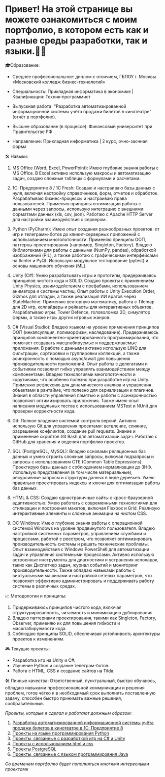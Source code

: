 # Привет! На этой странице вы можете ознакомиться с моим портфолио, в котором есть как и разные среды разработки, так и языки.👨‍💻

🎓Образование:
- Среднее профессиональное: диплом с отличием, ГБПОУ г. Москвы «Московский колледж бизнес-технологий»
- Специальность: Прикладная информатика в экономике | Квалификация: Техник-программист
- Выпускная работа: "Разработка автоматизированной информационной системы учёта продажи билетов в кинотеатре" (отчёт в портфолио).
  
- Высшее образование (в процессе): Финансовый университет при Правительстве РФ
- Направление: Прикладная информатика | 2 курс, очно-заочная форма


🛠 Навыки:
1. MS Office (Word, Excel, PowerPoint): Имею глубокие знания работы с MS Office. В Excel активно использую макросы и автоматизацию задач, создаю сложные таблицы с формулами и расчетами.

2. 1С: Предприятие 8 / 1С Fresh: Создаю и настраиваю базы данных с нуля, включая настройку справочников, форм, отчетов и обработок. Разрабатываю бизнес-процессы и настраиваю права пользователей. Применяю принципы оптимизации работы с данными через запросы, использую интеграцию с внешними форматами данных (xls, csv, json). Работаю с Apache HTTP Server для настройки взаимодействия с сервером.

3. Python (PyCharm): Имею опыт создания разнообразных проектов: от игр и телеграмм-ботов до клиент-серверных приложений с использованием многопоточности. Применяю принципы ООП, паттерны проектирования (например, Singleton, Factory). Владею библиотеками для работы с данными (NumPy, pandas), обработкой изображений (PIL), а также работаю с графическими интерфейсами на tkinter и PyQt. Использую модульное тестирование (pytest) и основы машинного обучения (ML).

4. Unity (C#): Умею разрабатывать игры и прототипы, придерживаясь принципов чистого кода и SOLID. Создаю проекты с применением Unity Physics, взаимодействием с префабами, использованием аниматора и системы частиц. Опыт работы с Unity Execution Order, Gizmos для отладки, а также реализация ИИ врагов через StateMachine. Применяю векторную математику, работа с Tilemap для 2D игр, коллайдеры и рейкасты для интерактивных объектов. Разрабатываю игры: Tower Defence, головоломка 3D, симулятор фермы, а также игры других игровых жанров.

5. C# (Visual Studio): Владею языком на уровне применения принципов ООП (инкапсуляция, полиморфизм, наследование). Придерживаюсь принципов компонентно-ориентированного программирования, что помогает создавать масштабируемые и поддерживаемые приложения. В работе с данными активно использую LINQ для фильтрации, сортировки и группировки коллекций, а также асинхронность с помощью async/await для повышения производительности приложений. Опыт работы с делегатами и событиями позволяет гибко управлять взаимодействием между компонентами. Владею технологиями многопоточности и корутинами, что особенно полезно при разработке игр на Unity. Применяю рефлексию для динамического анализа и управления объектами в рантайме, что полезно для сериализации и плагинов. Знания в области управления памятью и работы с асинхронностью позволяют оптимизировать приложения. Также имею опыт написания модульных тестов с использованием MSTest и NUnit для проверки корректности кода.

6. Git: Полное владение системой контроля версий. Активно использую Git для управления проектами: ветвление, слияние, разрешение конфликтов, создание pull requests. Знание и применение скриптов Git Bash для автоматизации задач. Работаю с GitHub для хранения и ведения портфолио проектов.

7. SQL (PostgreSQL, MySQL): Владею основами реляционных баз данных и умею строить сложные запросы, включая подзапросы и запросы с использованием CTE (Common Table Expressions). Проектирую базы данных с соблюдением нормализации до 3НФ. Использую представления (в том числе материальные), рекурсивные запросы и структуры данных в виде деревьев. Умею правильно проектировать индексы и ключи для оптимизации работы баз данных.

8. HTML & CSS: Создаю одностраничные сайты с кросс-браузерной адаптивностью. Умею работать с современными технологиями для стилизации и построения макетов, включая Flexbox и Grid. Реализую интерактивные элементы и сложные анимации на чистом CSS.

9. OC Windows: Имею глубокие знания работы с операционной системой Windows на уровне продвинутого пользователя. Владею настройкой системных параметров, управлением службами и процессами, работой с реестром, что позволяет оптимизировать производительность системы и решать технические проблемы. Опыт взаимодействия с Windows PowerShell для автоматизации задач и управления системными процессами. Активно использую встроенные инструменты для диагностики и устранения неполадок, таких как Диспетчер задач, журнал событий и мониторинг производительности. Также обладаю навыками работы с виртуальными машинами и настройкой сетевых параметров, что позволяет эффективно администрировать и поддерживать работу системы в различных средах.

📈 Методологии и принципы:
1. Придерживаюсь принципов чистого кода, включая структурированность, читаемость и минимизацию дублирования.
2. Владею паттернами проектирования, такими как Singleton, Factory, Observer, применяю их для повышения гибкости и масштабируемости кода.
3. Соблюдаю принципы SOLID, обеспечивая устойчивость архитектуры проектов к изменениям.

🎮 Текущие проекты:
- Разработка игр на Unity и C#.
- Изучение Python и создание телеграм-ботов.
- Работа с HTML, CSS и создание сайтов на Tilda.

🛠 Личные качества:
Ответственный, пунктуальный, быстро обучаюсь, обладаю навыками профессиональной коммуникации и решения проблем, готов чётко и в необходимый срок выполнить поставленную задачу, способен быстро принимать важные решения, сообразительный.

*Проекты, которые я сделал и работают должным образом:*
1. [Разработка автоматизированной информационной системы учёта продажи билетов в кинотеатре в 1С: Предприятие 8](https://github.com/MichaelErhan/Portfolio/tree/main/Diplom)
2. [Проекты на языке программирования Python](https://github.com/MichaelErhan/Portfolio/tree/main/Python%20projects)
3. [Проекты, связанные с разработкой игр на С# и Unity](https://github.com/MichaelErhan/Portfolio/tree/main/C%23%20and%20Unity)
4. [Проекты с использованием html и css](https://github.com/MichaelErhan/Portfolio/tree/main/html%26css)
5. [Проекты PostgreSQL](https://github.com/MichaelErhan/Portfolio/tree/main/PostgreSQL)
6. [Проекты, связанные с языком программировния Java](https://github.com/MichaelErhan/Portfolio/tree/main/Java)


*Со временем портфолио будет пополняться многими интересными проектами*
